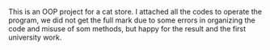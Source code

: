 This is an OOP project for a cat store. 
I attached all the codes to operate the program, 
we did not get the  full mark due to some errors in organizing the code and misuse of som methods, 
but happy for the result and the first university work.
